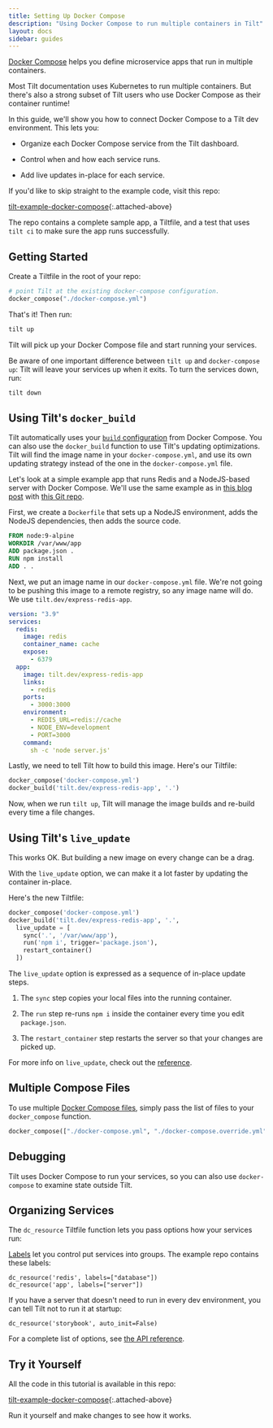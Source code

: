 ```yaml
---
title: Setting Up Docker Compose
description: "Using Docker Compose to run multiple containers in Tilt"
layout: docs
sidebar: guides
---
```


[Docker Compose](https://docs.docker.com/compose/) helps you define microservice apps
that run in multiple containers.

Most Tilt documentation uses Kubernetes to run multiple containers. But there's also a strong
subset of Tilt users who use Docker Compose as their container runtime!

In this guide, we'll show you how to connect Docker Compose to a Tilt dev environment. This lets you:
 
- Organize each Docker Compose service from the Tilt dashboard.

- Control when and how each service runs.

- Add live updates in-place for each service.

If you'd like to skip straight to the example code, visit this repo:

[tilt-example-docker-compose](https://github.com/tilt-dev/tilt-example-docker-compose){:.attached-above}

The repo contains a complete sample app, a Tiltfile, and a test that uses `tilt ci` to make sure
the app runs successfully.

## Getting Started

Create a Tiltfile in the root of your repo:

```python
# point Tilt at the existing docker-compose configuration.
docker_compose("./docker-compose.yml")
```

That's it! Then run:

```bash
tilt up
```

Tilt will pick up your Docker Compose file and start running your services.

Be aware of one important difference between `tilt up` and `docker-compose up`: Tilt
will leave your services up when it exits. To turn the services down, run:

```bash
tilt down
```

## Using Tilt's `docker_build`

Tilt automatically uses your [`build` configuration](https://docs.docker.com/compose/compose-file/#build)
from Docker Compose. You can also use the `docker_build` function to use Tilt's
updating optimizations. Tilt will find the image name in your `docker-compose.yml`,
and use its own updating strategy instead of the one in the `docker-compose.yml` file.

Let's look at a simple example app that runs Redis and a NodeJS-based server with Docker Compose.
We'll use the same example as in
[this blog post](https://codewithhugo.com/setting-up-express-and-redis-with-docker-compose/) with
[this Git repo](https://github.com/tilt-dev/express-redis-docker).

First, we create a `Dockerfile` that sets up a NodeJS environment,
adds the NodeJS dependencies, then adds the source code.

```dockerfile
FROM node:9-alpine
WORKDIR /var/www/app
ADD package.json .
RUN npm install
ADD . .
```

Next, we put an image name in our `docker-compose.yml` file.
We're not going to be pushing this image
to a remote registry, so any image name will do. We use `tilt.dev/express-redis-app`.

```yaml
version: "3.9"
services:
  redis:
    image: redis
    container_name: cache
    expose:
      - 6379
  app:
    image: tilt.dev/express-redis-app
    links:
      - redis
    ports:
      - 3000:3000
    environment:
      - REDIS_URL=redis://cache
      - NODE_ENV=development
      - PORT=3000
    command:
      sh -c 'node server.js'
```

Lastly, we need to tell Tilt how to build this image. Here's our Tiltfile:

```python
docker_compose('docker-compose.yml')
docker_build('tilt.dev/express-redis-app', '.')
```

Now, when we run `tilt up`, Tilt will manage the image builds
and re-build every time a file changes.

## Using Tilt's `live_update`

This works OK. But building a new image on every change can be a drag.

With the `live_update` option, we can make it a lot faster by updating the container in-place.

Here's the new Tiltfile:

```python
docker_compose('docker-compose.yml')
docker_build('tilt.dev/express-redis-app', '.',
  live_update = [
    sync('.', '/var/www/app'),
    run('npm i', trigger='package.json'),
    restart_container()
  ])
```

The `live_update` option is expressed as a sequence of in-place update steps.

1. The `sync` step copies your local files into the running container.

2. The `run` step re-runs `npm i` inside the container every time you edit `package.json`.

3. The `restart_container` step restarts the server so that your changes are picked up.

For more info on `live_update`, check out the [reference](live_update_reference.html).

## Multiple Compose Files

To use multiple
[Docker Compose files](https://docs.docker.com/compose/extends/), simply pass
the list of files to your `docker_compose` function.

```python
docker_compose(["./docker-compose.yml", "./docker-compose.override.yml"])
```

## Debugging

Tilt uses Docker Compose to run your services, so you can also use `docker-compose` to examine state outside Tilt.

## Organizing Services

The `dc_resource` Tiltfile function lets you pass options how your services run:

[Labels](tiltfile_config.html#labels) let you control put services into groups. The example repo contains these labels:

```
dc_resource('redis', labels=["database"])
dc_resource('app', labels=["server"])
```

If you have a server that doesn't need to run in every dev environment, you can tell
Tilt not to run it at startup:

```
dc_resource('storybook', auto_init=False)
```

For a complete list of options, see [the API reference](api.html#api.dc_resource).

## Try it Yourself

All the code in this tutorial is available in this repo:

[tilt-example-docker-compose](https://github.com/tilt-dev/tilt-example-docker-compose){:.attached-above}

Run it yourself and make changes to see how it works.
